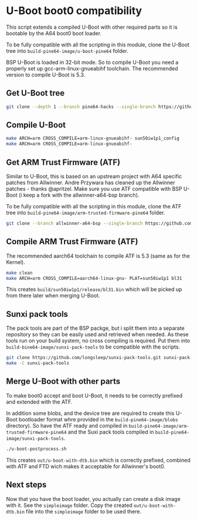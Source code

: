# U-Boot boot0 compatibility

This script extends a compiled U-Boot with other required parts so it is
bootable by the A64 boot0 boot loader.

To be fully compatible with all the scripting in this module, clone the U-Boot
tree into `build-pine64-image/u-boot-pine64` folder.

BSP U-Boot is loaded in 32-bit mode. So to compile U-Boot you need a properly set
up gcc-arm-linux-gnueabihf toolchain. The recommended version to compile
U-Boot is 5.3.

## Get U-Boot tree

```bash
git clone --depth 1 --branch pine64-hacks --single-branch https://github.com/longsleep/u-boot-pine64.git u-boot-pine64
```

## Compile U-Boot

```bash
make ARCH=arm CROSS_COMPILE=arm-linux-gnueabihf- sun50iw1p1_config
make ARCH=arm CROSS_COMPILE=arm-linux-gnueabihf-
```

## Get ARM Trust Firmware (ATF)

Similar to U-Boot, this is based on an upstream project with A64 specific
patches from Allwinner. Andre Przywara has cleaned up the Allwinner
patches - thanks @apritzel. Make sure you use ATF compatible with BSP
U-Boot (i keep a fork with the allwinner-a64-bsp branch).

To be fully compatible with all the scripting in this module, clone the ATF
tree into `build-pine64-image/arm-trusted-firmware-pine64` folder.

```bash
git clone --branch allwinner-a64-bsp --single-branch https://github.com/longsleep/arm-trusted-firmware.git arm-trusted-firmware-pine64
```

## Compile ARM Trust Firmware (ATF)

The recommended aarch64 toolchain to compile ATF is 5.3 (same as for
the Kernel).

```bash
make clean
make ARCH=arm CROSS_COMPILE=aarch64-linux-gnu- PLAT=sun50iw1p1 bl31
```

This creates `build/sun50iw1p1/release/bl31.bin` which will be picked up
from there later when merging U-Boot.

## Sunxi pack tools

The pack tools are part of the BSP packge, but i split them into a separate
repository so they can be easily used and retrieved when needed. As these
tools run on your build system, no cross compiling is required. Put them into
`build-bine64-image/sunxi-pack-tools` to be compatible with the scripts.

```bash
git clone https://github.com/longsleep/sunxi-pack-tools.git sunxi-pack-tools
make -C sunxi-pack-tools
```

## Merge U-Boot with other parts

To make boot0 accept and boot U-Boot, it needs to be correctly prefixed
and extended with the ATF.

In addition some blobs, and the device tree are required to create this
U-Boot bootloader format whre provided in the `build-pine64-image/blobs`
directory). So have the ATF ready and compiled in `build-pine64-image/arm-trusted-firmware-pine64` and the Suxi pack tools compiled in `build-pine64-image/sunxi-pack-tools`.

```bash
./u-boot-postprocess.sh
```

This creates `out/u-boot-with-dtb.bin` which is correctly prefixed, combined with ATF and FTD wich makes it acceptable for Allwinner's boot0.

## Next steps

Now that you have the boot loader, you actually can create a disk image with
it. See the `simpleimage` folder. Copy the created `out/u-boot-with-dtb.bin`
file into the `simpleimage` folder to be used there.

